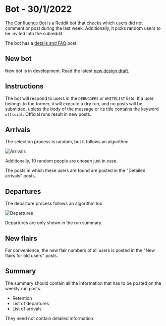 # Bot - 30/1/2022

[The Confluence Bot](https://www.reddit.com/user/TheconfluenceBOT) is a Reddit bot that checks which users did not comment or post during the last week. Additionally, it picks random users to be invited into the subreddit.

The bot has a [details and FAQ](https://www.reddit.com/user/theconfluenceBOT/comments/ks2m4w/instructions_and_faq/) post.

## New bot

New bot is in development. Read the latest [new design draft](https://github.com/Zokalyx/theconfluence/blob/main/bot/newdesign.md).

## Instructions

The bot will respond to users in the `DEBUGGERS` or `WHITELIST` lists. If a user belongs to the former, it will execute a dry run, and no posts will be submitted, unless the body of the message or its title contains the keyword `official`. Official runs result in new posts.

## Arrivals

The selection process is random, but it follows an algorithm:

![Arrivals](https://i.imgur.com/lWHrfAN.jpeg)

Additionally, 10 random people are chosen just in case.

The posts in which these users are found are posted in the "Detailed arrivals" posts.

## Departures

The departure process follows an algorithm too:

![Departures](https://i.imgur.com/P3BTMKJ.jpeg)

Departures are only shown in the run summary.

## New flairs

For convenience, the new flair numbers of all users is posted in the "New flairs for old users" posts.

## Summary

The summary should contain all the information that has to be posted on the weekly run posts.

- Retention
- List of departures
- List of arrivals

They need not contain detailed information.